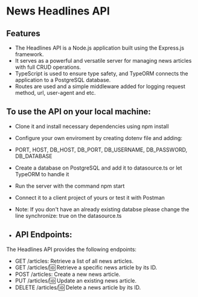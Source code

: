 # News Headlines API

## Features

- The Headlines API is a Node.js application built using the Express.js framework.
- It serves as a powerful and versatile server for managing news articles with full CRUD operations.
- TypeScript is used to ensure type safety, and TypeORM connects the application to a PostgreSQL database.
- Routes are used and a simple middleware added for logging request method, url, user-agent and etc.

## To use the API on your local machine:

- Clone it and install necessary dependencies using npm install
- Configure your own enviroment by creating dotenv file and adding:
- PORT, HOST, DB_HOST, DB_PORT, DB_USERNAME, DB_PASSWORD, DB_DATABASE
- Create a database on PostgreSQL and add it to datasource.ts or let TypeORM to handle it
- Run the server with the command npm start
- Connect it to a client project of yours or test it with Postman
- Note: If you don't have an already existing databse please change the line synchronize: true on the datasource.ts

- ## API Endpoints:

The Headlines API provides the following endpoints:
- GET /articles: Retrieve a list of all news articles.
- GET /articles/:id: Retrieve a specific news article by its ID.
- POST /articles: Create a new news article.
- PUT /articles/:id: Update an existing news article.
- DELETE /articles/:id: Delete a news article by its ID.
